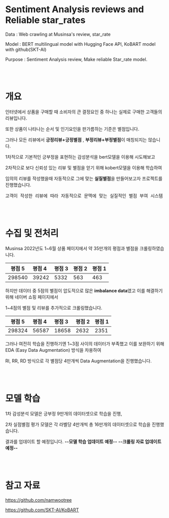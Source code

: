 # Sentiment Analysis reviews and Reliable star_rates

Data : Web crawling at Musinsa's review, star_rate

Model : BERT multilingual model with Hugging Face API, KoBART model with github(SKT-AI)

Purpose : Sentiment Analysis review, Make reliable Star_rate model.

<br><br>



# 개요

인터넷에서 상품을 구매할 때 소비자의 큰 결정요인 중 하나는 실제로 구매한 고객들의 리뷰입니다.

또한 상품이 나타나는 순서 및 인기요인을 판가름하는 기준은 별점입니다.

그러나 모든 리뷰에서 **긍정리뷰+긍정별점** , **부정리뷰+부정별점**이 매칭되지는 않습니다.

1차적으로 기본적인 긍부정을 표현하는 감성분석을 bert모델을 이용해 시도해보고

2차적으로 보다 신뢰성 있는 리뷰 및 별점을 얻기 위해 kobert모델을 이용해 학습하여

임의의 리뷰를 작성했을때 자동적으로 그에 맞는 **실질별점**을 만들어보고자 프로젝트를 진행했습니다.

<pre>
고객이 작성한 리뷰에 따라 자동적으로 문맥에 맞는 실질적인 별점 부여 시스템 구축
</pre>

<br><br>

# 수집 및 전처리

Musinsa 2022년도 1~6월 상품 페이지에서 약 35만개의 평점과 별점을 크롤링하였습니다.

|평점 5|평점 4|평점 3|평점 2|평점 1|
|---|:---|:---|:---|:---|
|298540|39242|5332|563|463|


하지만 데이터 중 5점의 별점이 압도적으로 많은 **imbalance data**였고 이를 해결하기 위해 네이버 쇼핑 페이지에서

1~4점의 별점 및 리뷰를 추가적으로 크롤링했습니다.


|평점 5|평점 4|평점 3|평점 2|평점 1|
|---|:---|:---|:---|:---|
|298324|56587|18658|2632|2351|

그러나 여전히 학습을 진행하기엔 1~3점 사이의 데이터가 부족했고 이를 보완하기 위해 EDA (Easy Data Augmentation) 방식을 차용하여

RI, RR, RD 방식으로 각 별점당 4만개씩 Data Augmentation을 진행했습니다.

<br><br>

# 모델 학습

1차 감성분석 모델은 긍부정 9만개의 데이터셋으로 학습을 진행,

2차 실점별점 평가 모델은 각 라벨당 4만개씩 총 16만개의 데이터셋으로 학습을 진행했습니다.

결과를 업데이트 할 예정입니다.
**--모델 학습 업데이트 예정--**
**--크롤링 자료  업데이트 예정--**



<br><br>


# 참고 자료

https://github.com/namwootree

https://github.com/SKT-AI/KoBART    




